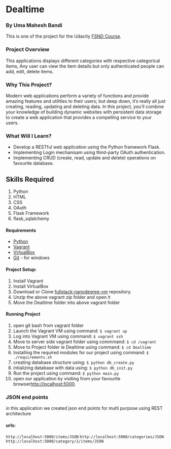 # Dealtime
### By Uma Mahesh Bandi
This is one of the project for the Udacity [FSND Course](https://www.udacity.com/course/full-stack-web-developer-nanodegree--nd004).

### Project Overview
This applications displays different categories with respective categorical items, Any user can view the item details but only authenticated people can add, edit, delete items. 


### Why This Project?
Modern web applications perform a variety of functions and provide amazing features and utilities to their users; but deep down, it’s really all just creating, reading, updating and deleting data. In this project, you’ll combine your knowledge of building dynamic websites with persistent data storage to create a web application that provides a compelling service to your users.

### What Will I Learn?
  * Develop a RESTful web application using the Python framework Flask.
  * Implementing Login mechanisam using third-party OAuth authentication.
  * Implementing CRUD (create, read, update and delete) operations on favourite database.

## Skills Required
1. Python
2. HTML
3. CSS
4. OAuth
5. Flask Framework
6. flask_sqlalchemy

#### Requirements
  * [Python](https://www.python.org/downloads)
  * [Vagrant](https://www.vagrantup.com/)
  * [VirtualBox](https://www.virtualbox.org/)
  * [Git](https://git-scm.com/downloads) - for windows
  
#### Project Setup:
  1. Install Vagrant 
  2. Install VirtualBox
  3. Download or Clone [fullstack-nanodegree-vm](https://github.com/udacity/fullstack-nanodegree-vm) repository.
  4. Unzip the above vagrant zip folder and open it
  5. Move the Dealtime folder into above vagrant folder
  
#### Running Project
  1. open git bash from vagrant folder
  2. Launch the Vagrant VM using command:
  `
    $ vagrant up
  `
  3. Log into Vagrant VM using command:
  `
    $ vagrant ssh
  `
  4. Move to server side vagrant folder using commmand:
  `
    $ cd /vagrant
  `
  5. Move to Project folder ie Dealtime using command:
  `
    $ cd Dealtime
  `
  6. Installing the required modules for our project using command:
  `
    $ ./requirements.sh
  `
  7. creating database structure using:
  `
  $ python db_create.py
 `
  8. intializing database with data using:
  `
  $ python db_init.py
 `
  9. Run the project using command:
  `
    $ python main.py
  `
  10. open our application by visiting from your favourite browser[http://localhost:5000](http://localhost:5000).
  ### JSON end points
  in this application we created json end points for multi purpose using REST architecture 
#### urls:
`
http://localhost:5000/items/JSON
`
`
http://localhost:5000/categories/JSON
`
`
http://localhost:5000/category/1/items/JSON
`
  